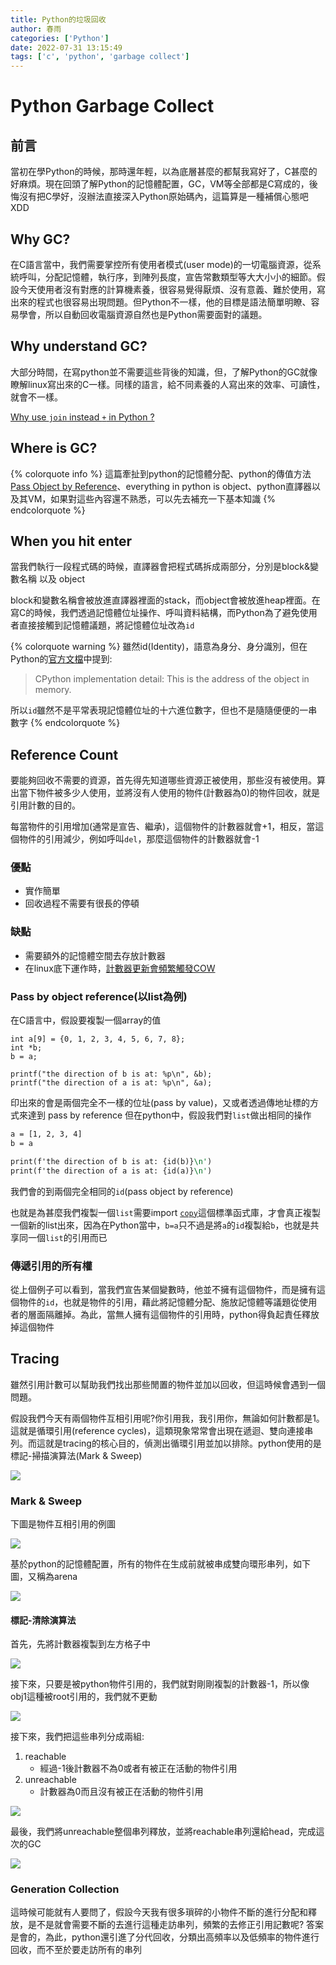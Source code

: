 ```yaml
---
title: Python的垃圾回收
author: 春雨
categories: ['Python']
date: 2022-07-31 13:15:49
tags: ['c', 'python', 'garbage collect']
---
```



# Python Garbage Collect

## 前言

當初在學Python的時候，那時還年輕，以為底層甚麼的都幫我寫好了，C甚麼的好麻煩。現在回頭了解Python的記憶體配置，GC，VM等全部都是C寫成的，後悔沒有把C學好，沒辦法直接深入Python原始碼內，這篇算是一種補償心態吧XDD

## Why GC?

在C語言當中，我們需要掌控所有使用者模式(user mode)的一切電腦資源，從系統呼叫，分配記憶體，執行序，到陣列長度，宣告常數類型等大大小小的細節。假設今天使用者沒有對應的計算機素養，很容易覺得厭煩、沒有意義、難於使用，寫出來的程式也很容易出現問題。但Python不一樣，他的目標是語法簡單明瞭、容易學會，所以自動回收電腦資源自然也是Python需要面對的議題。

## Why understand GC?

大部分時間，在寫python並不需要這些背後的知識，但，了解Python的GC就像瞭解linux寫出來的C一樣。同樣的語言，給不同素養的人寫出來的效率、可讀性，就會不一樣。


[Why use `join` instead `+` in Python ?](https://towardsdatascience.com/do-not-use-to-join-strings-in-python-f89908307273)

## Where is GC?

{% colorquote info %}
這篇牽扯到python的記憶體分配、python的傳值方法[Pass Object by Reference](https://robertheaton.com/2014/02/09/pythons-pass-by-object-reference-as-explained-by-philip-k-dick/)、everything in python is object、python直譯器以及其VM，如果對這些內容還不熟悉，可以先去補充一下基本知識
{% endcolorquote %}

## When you hit enter

當我們執行一段程式碼的時候，直譯器會把程式碼拆成兩部分，分別是block&變數名稱 以及 object

<!-- pic for block & object vs stack & heap-->

block和變數名稱會被放進直譯器裡面的stack，而object會被放進heap裡面。在寫C的時候，我們透過記憶體位址操作、呼叫資料結構，而Python為了避免使用者直接接觸到記憶體議題，將記憶體位址改為`id`

{% colorquote warning %}
雖然id(Identity)，語意為身分、身分識別，但在Python的[官方文檔](https://docs.python.org/3/library/functions.html#id)中提到:

> CPython implementation detail: This is the address of the object in memory.

所以`id`雖然不是平常表現記憶體位址的十六進位數字，但也不是隨隨便便的一串數字
{% endcolorquote %}

## Reference Count

要能夠回收不需要的資源，首先得先知道哪些資源正被使用，那些沒有被使用。算出當下物件被多少人使用，並將沒有人使用的物件(計數器為0)的物件回收，就是引用計數的目的。

<!-- pic for reference count -->
每當物件的引用增加(通常是宣告、繼承)，這個物件的計數器就會+1，相反，當這個物件的引用減少，例如呼叫`del`，那麼這個物件的計數器就會-1

### 優點

- 實作簡單
- 回收過程不需要有很長的停頓

### 缺點

- 需要額外的記憶體空間去存放計數器
- 在linux底下運作時，[計數器更新會頻繁觸發COW](https://instagram-engineering.com/dismissing-python-garbage-collection-at-instagram-4dca40b29172)

### Pass by object reference(以list為例)

在C語言中，假設要複製一個array的值

```c=
int a[9] = {0, 1, 2, 3, 4, 5, 6, 7, 8};
int *b;
b = a;

printf("the direction of b is at: %p\n", &b);
printf("the direction of a is at: %p\n", &a);
```

印出來的會是兩個完全不一樣的位址(pass by value)，又或者透過傳地址標的方式來達到 pass by reference
但在python中，假設我們對`list`做出相同的操作

```python=3.6
a = [1, 2, 3, 4]
b = a

print(f'the direction of b is at: {id(b)}\n')
print(f'the direction of a is at: {id(a)}\n')
```

我們會的到兩個完全相同的`id`(pass object by reference)

也就是為甚麼我們複製一個`list`需要import [`copy`](https://docs.python.org/3/library/copy.html)這個標準函式庫，才會真正複製一個新的list出來，因為在Python當中，`b=a`只不過是將`a`的`id`複製給`b`，也就是共享同一個`list`的引用而已

### 傳遞引用的所有權

從上個例子可以看到，當我們宣告某個變數時，他並不擁有這個物件，而是擁有這個物件的`id`，也就是物件的引用，藉此將記憶體分配、施放記憶體等議題從使用者的層面隔離掉。為此，當無人擁有這個物件的引用時，python得負起責任釋放掉這個物件

## Tracing

雖然引用計數可以幫助我們找出那些閒置的物件並加以回收，但這時候會遇到一個問題。
<!-- pic for circulus ref -->
<!-- spider man meme -->


假設我們今天有兩個物件互相引用呢?你引用我，我引用你，無論如何計數都是1。這就是循環引用(reference cycles)，這類現象常常會出現在遞迴、雙向連接串列。而這就是tracing的核心目的，偵測出循環引用並加以排除。python使用的是標記-掃描演算法(Mark & Sweep)

![](https://i.imgur.com/fNKBCap.jpg)

### Mark & Sweep

下圖是物件互相引用的例圖

![](https://i.imgur.com/rLd6nzb.png)

基於python的記憶體配置，所有的物件在生成前就被串成雙向環形串列，如下圖，又稱為arena

![](https://i.imgur.com/6AsoX7k.png)

#### 標記-清除演算法

首先，先將計數器複製到左方格子中

![](https://i.imgur.com/KQApw3e.png)

接下來，只要是被python物件引用的，我們就對剛剛複製的計數器-1，所以像obj1這種被root引用的，我們就不更動

![](https://i.imgur.com/ASIu9jr.png)

接下來，我們把這些串列分成兩組:

1. reachable
    - 經過-1後計數器不為0或者有被正在活動的物件引用
2. unreachable
    - 計數器為0而且沒有被正在活動的物件引用

![](https://i.imgur.com/zf2Ukeb.png)

最後，我們將unreachable整個串列釋放，並將reachable串列還給head，完成這次的GC

![](https://i.imgur.com/tCCOeI8.png)

### Generation Collection

這時候可能就有人要問了，假設今天我有很多瑣碎的小物件不斷的進行分配和釋放，是不是就會需要不斷的去進行這種走訪串列，頻繁的去修正引用記數呢? 答案是會的，為此，python還引進了分代回收，分類出高頻率以及低頻率的物件進行回收，而不至於要走訪所有的串列
